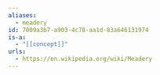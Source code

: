 ```yaml
---
aliases:
  - meadery
id: 7009a3b7-a903-4c78-aa1d-83a646131974
is-a:
  - "[[concept]]"
urls:
  - https://en.wikipedia.org/wiki/Meadery
---
```

